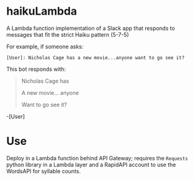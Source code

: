 # haikuLambda
A Lambda function implementation of a Slack app that responds to messages that fit the strict Haiku pattern (5-7-5)

For example, if someone asks:

```
[User]: Nicholas Cage has a new movie...anyone want to go see it?
```

This bot responds with:

> Nicholas Cage has
> 
> A new movie... anyone
> 
> Want to go see it?

-[User]

# Use
Deploy in a Lambda function behind API Gateway; requires the `Requests` python library in a Lambda layer and a RapidAPI account to use the WordsAPI for syllable counts.
